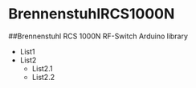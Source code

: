 # BrennenstuhlRCS1000N
##Brennenstuhl RCS 1000N RF-Switch Arduino library

* List1
* List2
  * List2.1
  * List2.2
